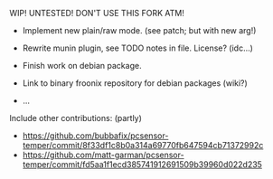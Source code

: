WIP! UNTESTED! DON'T USE THIS FORK ATM!

* Implement new plain/raw mode. (see patch; but with new arg!)
* Rewrite munin plugin, see TODO notes in file. License? (idc…)

* Finish work on debian package.
* Link to binary froonix repository for debian packages (wiki?)

* ...

Include other contributions: (partly)

* https://github.com/bubbafix/pcsensor-temper/commit/8f33df1c8b0a314a69770fb647594cb71372992c
* https://github.com/matt-garman/pcsensor-temper/commit/fd5aa1f1ecd385741912691509b39960d022d235
